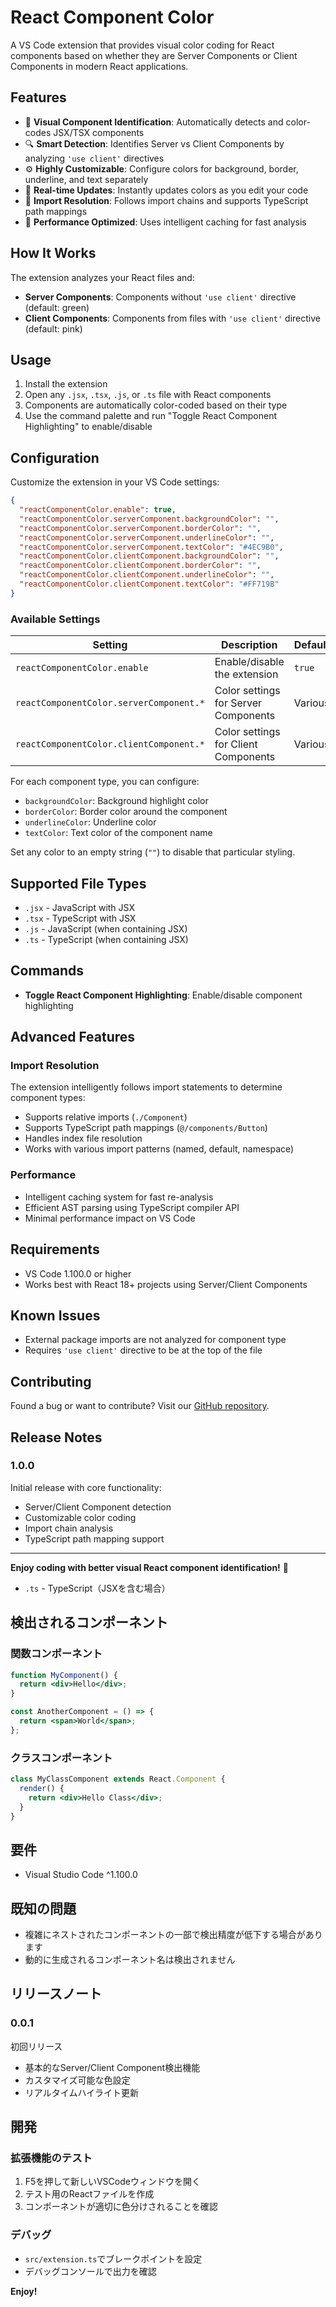 # React Component Color

A VS Code extension that provides visual color coding for React components based on whether they are Server Components or Client Components in modern React applications.

## Features

- 🎨 **Visual Component Identification**: Automatically detects and color-codes JSX/TSX components
- 🔍 **Smart Detection**: Identifies Server vs Client Components by analyzing `'use client'` directives
- ⚙️ **Highly Customizable**: Configure colors for background, border, underline, and text separately
- 🔄 **Real-time Updates**: Instantly updates colors as you edit your code
- 📁 **Import Resolution**: Follows import chains and supports TypeScript path mappings
- 💾 **Performance Optimized**: Uses intelligent caching for fast analysis

## How It Works

The extension analyzes your React files and:

- **Server Components**: Components without `'use client'` directive (default: green)
- **Client Components**: Components from files with `'use client'` directive (default: pink)

## Usage

1. Install the extension
2. Open any `.jsx`, `.tsx`, `.js`, or `.ts` file with React components
3. Components are automatically color-coded based on their type
4. Use the command palette and run "Toggle React Component Highlighting" to enable/disable

## Configuration

Customize the extension in your VS Code settings:

```json
{
  "reactComponentColor.enable": true,
  "reactComponentColor.serverComponent.backgroundColor": "",
  "reactComponentColor.serverComponent.borderColor": "",
  "reactComponentColor.serverComponent.underlineColor": "",
  "reactComponentColor.serverComponent.textColor": "#4EC9B0",
  "reactComponentColor.clientComponent.backgroundColor": "",
  "reactComponentColor.clientComponent.borderColor": "",
  "reactComponentColor.clientComponent.underlineColor": "",
  "reactComponentColor.clientComponent.textColor": "#FF719B"
}
```

### Available Settings

| Setting | Description | Default |
|---------|-------------|---------|
| `reactComponentColor.enable` | Enable/disable the extension | `true` |
| `reactComponentColor.serverComponent.*` | Color settings for Server Components | Various |
| `reactComponentColor.clientComponent.*` | Color settings for Client Components | Various |

For each component type, you can configure:
- `backgroundColor`: Background highlight color
- `borderColor`: Border color around the component
- `underlineColor`: Underline color
- `textColor`: Text color of the component name

Set any color to an empty string (`""`) to disable that particular styling.

## Supported File Types

- `.jsx` - JavaScript with JSX
- `.tsx` - TypeScript with JSX
- `.js` - JavaScript (when containing JSX)
- `.ts` - TypeScript (when containing JSX)

## Commands

- **Toggle React Component Highlighting**: Enable/disable component highlighting

## Advanced Features

### Import Resolution
The extension intelligently follows import statements to determine component types:
- Supports relative imports (`./Component`)
- Supports TypeScript path mappings (`@/components/Button`)
- Handles index file resolution
- Works with various import patterns (named, default, namespace)

### Performance
- Intelligent caching system for fast re-analysis
- Efficient AST parsing using TypeScript compiler API
- Minimal performance impact on VS Code

## Requirements

- VS Code 1.100.0 or higher
- Works best with React 18+ projects using Server/Client Components

## Known Issues

- External package imports are not analyzed for component type
- Requires `'use client'` directive to be at the top of the file

## Contributing

Found a bug or want to contribute? Visit our [GitHub repository](https://github.com/kage1020/react-component-color).

## Release Notes

### 1.0.0

Initial release with core functionality:
- Server/Client Component detection
- Customizable color coding
- Import chain analysis
- TypeScript path mapping support

---

**Enjoy coding with better visual React component identification!** 🚀
- `.ts` - TypeScript（JSXを含む場合）

## 検出されるコンポーネント

### 関数コンポーネント
```jsx
function MyComponent() {
  return <div>Hello</div>;
}

const AnotherComponent = () => {
  return <span>World</span>;
};
```

### クラスコンポーネント
```jsx
class MyClassComponent extends React.Component {
  render() {
    return <div>Hello Class</div>;
  }
}
```

## 要件

- Visual Studio Code ^1.100.0

## 既知の問題

- 複雑にネストされたコンポーネントの一部で検出精度が低下する場合があります
- 動的に生成されるコンポーネント名は検出されません

## リリースノート

### 0.0.1

初回リリース
- 基本的なServer/Client Component検出機能
- カスタマイズ可能な色設定
- リアルタイムハイライト更新

## 開発

### 拡張機能のテスト

1. F5を押して新しいVSCodeウィンドウを開く
2. テスト用のReactファイルを作成
3. コンポーネントが適切に色分けされることを確認

### デバッグ

- `src/extension.ts`でブレークポイントを設定
- デバッグコンソールで出力を確認

**Enjoy!**
